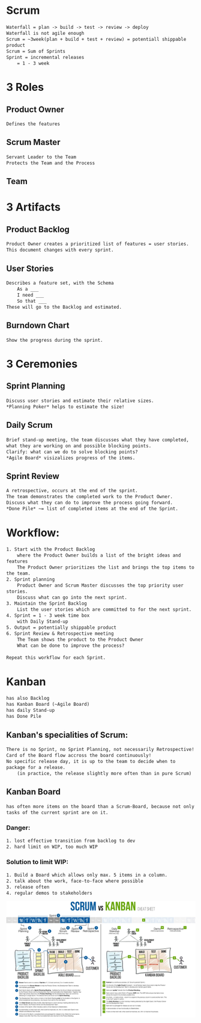 <link rel="stylesheet" href="_github-markdown.css">

# Scrum

	Waterfall = plan -> build -> test -> review -> deploy
	Waterfall is not agile enough
	Scrum = ~3week(plan + build + test + review) = potentiall shippable product
	Scrum = Sum of Sprints
	Sprint = incremental releases
		= 1 - 3 week

# 3 Roles
## Product Owner
	Defines the features
## Scrum Master
	Servant Leader to the Team
	Protects the Team and the Process
## Team

# 3 Artifacts
## Product Backlog
	Product Owner creates a prioritized list of features = user stories.
	This document changes with every sprint.

## User Stories
	Describes a feature set, with the Schema
		As a ___
		I need ___
		So that ___
	These will go to the Backlog and estimated.

## Burndown Chart
	Show the progress during the sprint.

# 3 Ceremonies
## Sprint Planning
	Discuss user stories and estimate their relative sizes.
	*Planning Poker* helps to estimate the size!

## Daily Scrum
	Brief stand-up meeting, the team discusses what they have completed, what they are working on and possible blocking points.
	Clarify: what can we do to solve blocking points?
	*Agile Board* visizalizes progress of the items.

## Sprint Review
	A retrospective, occurs at the end of the sprint.
	The team demonstrates the completed work to the Product Owner.
	Discuss what they can do to improve the process going forward.
	*Done Pile* ~= list of completed items at the end of the Sprint.

# Workflow:
	1. Start with the Product Backlog
		where the Product Owner builds a list of the bright ideas and features
		The Product Owner prioritizes the list and brings the top items to the team.
	2. Sprint planning
		Product Owner and Scrum Master discusses the top priority user stories.
		Discuss what can go into the next sprint.
	3. Maintain the Sprint Backlog
		List the user stories which are committed to for the next sprint.
	4. Sprint = 1 - 3 week time box
		with Daily Stand-up
	5. Output = potentially shippable product
	6. Sprint Review & Retrospective meeting
		The Team shows the product to the Product Owner
		What can be done to improve the process?
	
	Repeat this workflow for each Sprint.

# Kanban
	has also Backlog
	has Kanban Board (~Agile Board)
	has daily Stand-up
	has Done Pile
## Kanban's specialities of Scrum:
	There is no Sprint, no Sprint Planning, not necessarily Retrospective!
	Card of the Board flow accross the board continuously!
	No specific release day, it is up to the team to decide when to package for a release.
		(in practice, the release slightly more often than in pure Scrum)
## Kanban Board
	has often more items on the board than a Scrum-Board, because not only tasks of the current sprint are on it.
### Danger:
	1. lost effective transition from backlog to dev
	2. hard limit on WIP, too much WIP
### Solution to limit WIP:
	1. Build a Board which allows only max. 5 items in a column.
	2. talk about the work, face-to-face where possible
	3. release often
	4. regular demos to stakeholders

<img src="scrum.vs.kanban.png" width="550px">
